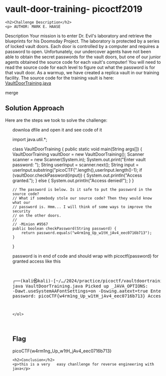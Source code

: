 <title>vault-door-training- picoctf2019</title>

<!DOCTYPE html>
<html>

<body>
    <h1>vault-door-training- picoctf2019</h1>

    <h2>Challenge Description</h2>
    <p> AUTHOR: MARK E. HAASE

Description
Your mission is to enter Dr. Evil's laboratory and retrieve the blueprints for his Doomsday Project. The laboratory is protected by a series of locked vault doors. Each door is controlled by a computer and requires a password to open. Unfortunately, our undercover agents have not been able to obtain the secret passwords for the vault doors, but one of our junior agents obtained the source code for each vault's computer! You will need to read the source code for each level to figure out what the password is for that vault door. As a warmup, we have created a replica vault in our training facility. The source code for the training vault is here: <a href="https://phantom1ss.github.io/blog/2024/practice/picoctf/vaultdoortraining/VaultDoorTraining.java">VaultDoorTraining.java</a>
</p>
merge
    <h2>Solution Approach</h2>
    <p>Here are the steps we took to solve the challenge:</p>
    <ol>
      downloa dfile and open it and see code of it
<p id="code1">
import java.util.*;

class VaultDoorTraining {
    public static void main(String args[]) {
        VaultDoorTraining vaultDoor = new VaultDoorTraining();
        Scanner scanner = new Scanner(System.in); 
        System.out.print("Enter vault password: ");
        String userInput = scanner.next();
    String input = userInput.substring("picoCTF{".length(),userInput.length()-1);
    if (vaultDoor.checkPassword(input)) {
        System.out.println("Access granted.");
    } else {
        System.out.println("Access denied!");
    }
   }

    // The password is below. Is it safe to put the password in the source code?
    // What if somebody stole our source code? Then they would know what our
    // password is. Hmm... I will think of some ways to improve the security
    // on the other doors.
    //
    // -Minion #9567
    public boolean checkPassword(String password) {
        return password.equals("w4rm1ng_Up_w1tH_jAv4_eec0716b713");
    }
}

</p>
       password is in end of code and should wrap with picoctf{password} for granted access like this
<pre>
                                                                                                                                                           
┌──(kali㉿kali)-[~/…/2024/practice/picoctf/vaultdoortraining]
└─$ java VaultDoorTraining.java
Picked up _JAVA_OPTIONS: -Dawt.useSystemAAFontSettings=on -Dswing.aatext=true
Enter vault password: picoCTF{w4rm1ng_Up_w1tH_jAv4_eec0716b713}
Access granted.

</pre>
    
    </ol>
<br>
    <h2>Flag</h2>
    <p class="flag">picoCTF{w4rm1ng_Up_w1tH_jAv4_eec0716b713}
</p>

    <h2>Conclusion</h2>
    <p>this is a very   easy chanllenge for reverse engineering with java</p>
</body>
</html>


